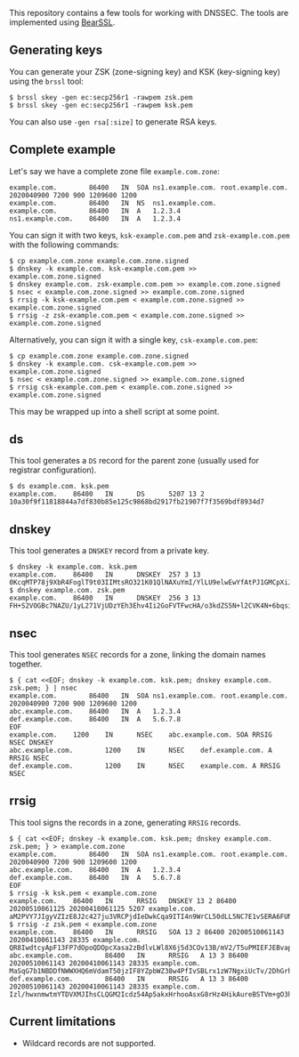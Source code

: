 This repository contains a few tools for working with DNSSEC. The
tools are implemented using [BearSSL].

## Generating keys

You can generate your ZSK (zone-signing key) and KSK (key-signing
key) using the `brssl` tool:

```
$ brssl skey -gen ec:secp256r1 -rawpem zsk.pem
$ brssl skey -gen ec:secp256r1 -rawpem ksk.pem
```

You can also use `-gen rsa[:size]` to generate RSA keys.

## Complete example

Let's say we have a complete zone file `example.com.zone`:

```
example.com.		86400	IN	SOA	ns1.example.com. root.example.com. 2020040900 7200 900 1209600 1200
example.com.		86400	IN	NS	ns1.example.com.
example.com.		86400	IN	A	1.2.3.4
ns1.example.com.	86400	IN	A	1.2.3.4
```

You can sign it with two keys, `ksk-example.com.pem` and
`zsk-example.com.pem` with the following commands:

```
$ cp example.com.zone example.com.zone.signed
$ dnskey -k example.com. ksk-example.com.pem >> example.com.zone.signed
$ dnskey example.com. zsk-example.com.pem >> example.com.zone.signed
$ nsec < example.com.zone.signed >> example.com.zone.signed
$ rrsig -k ksk-example.com.pem < example.com.zone.signed >> example.com.zone.signed
$ rrsig -z zsk-example.com.pem < example.com.zone.signed >> example.com.zone.signed
```

Alternatively, you can sign it with a single key, `csk-example.com.pem`:

```
$ cp example.com.zone example.com.zone.signed
$ dnskey -k example.com. csk-example.com.pem >> example.com.zone.signed
$ nsec < example.com.zone.signed >> example.com.zone.signed
$ rrsig csk-example.com.pem < example.com.zone.signed >> example.com.zone.signed
```

This may be wrapped up into a shell script at some point.

## ds

This tool generates a `DS` record for the parent zone (usually used
for registrar configuration).

```
$ ds example.com. ksk.pem
example.com.    86400   IN      DS      5207 13 2 10a30f9f11818844a7df830b85e125c9868bd2917fb21907f7f3569bdf8934d7
```

## dnskey

This tool generates a `DNSKEY` record from a private key.

```
$ dnskey -k example.com. ksk.pem
example.com.    86400   IN      DNSKEY  257 3 13 0KcqMTP78j9XbR4FoglT9t03IIMtsRO321K01QlNAXuYmI/YlLU9elwEwYfAtPJ1GMCpXiJWrCd2Di1nATypCA==
$ dnskey example.com. zsk.pem
example.com.    86400   IN      DNSKEY  256 3 13 FH+S2VOGBc7NAZU/1yL271VjUDzYEh3Ehv4Ii2GoFVTFwcHA/o3kdZS5N+l2CVK4N+6bqsiHwcqtmydSMVcziQ==
```

## nsec

This tool generates `NSEC` records for a zone, linking the domain
names together.

```
$ { cat <<EOF; dnskey -k example.com. ksk.pem; dnskey example.com. zsk.pem; } | nsec
example.com.		86400	IN	SOA	ns1.example.com. root.example.com. 2020040900 7200 900 1209600 1200
abc.example.com.	86400	IN	A	1.2.3.4
def.example.com.	86400	IN	A	5.6.7.8
EOF
example.com.    1200    IN      NSEC    abc.example.com. SOA RRSIG NSEC DNSKEY
abc.example.com.        1200    IN      NSEC    def.example.com. A RRSIG NSEC
def.example.com.        1200    IN      NSEC    example.com. A RRSIG NSEC
```

## rrsig

This tool signs the records in a zone, generating `RRSIG` records.

```
$ { cat <<EOF; dnskey -k example.com. ksk.pem; dnskey example.com. zsk.pem; } > example.com.zone
example.com.		86400	IN	SOA	ns1.example.com. root.example.com. 2020040900 7200 900 1209600 1200
abc.example.com.	86400	IN	A	1.2.3.4
def.example.com.	86400	IN	A	5.6.7.8
EOF
$ rrsig -k ksk.pem < example.com.zone
example.com.    86400   IN      RRSIG   DNSKEY 13 2 86400 20200510061125 20200410061125 5207 example.com. aM2PVY7JIgyVZIzE8J2c427ju3VRCPjdIeDwkCqa9ITI4n9WrCL50dLL5NC7E1vSERA6FUNybV0skjXoX6mLbA==
$ rrsig -z zsk.pem < example.com.zone
example.com.    86400   IN      RRSIG   SOA 13 2 86400 20200510061143 20200410061143 28335 example.com. QR8IwdtcyApF13FP7dOpoQDOpcXasa2zBdlvLWl8X6j5d3COv13B/mV2/T5uPMIEFJEBvapIHsk0XUuHPzbe3g==
abc.example.com.        86400   IN      RRSIG   A 13 3 86400 20200510061143 20200410061143 28335 example.com. MaSqG7b1NBDDfNWWXHQ6mVdamT50jzIF8YZpbWZ38w4PfIvSBLrx1zW7NgxiUcTv/2DhGrhFfuZENF8Y07eNPw==
def.example.com.        86400   IN      RRSIG   A 13 3 86400 20200510061143 20200410061143 28335 example.com. Izl/hwxnmwtmYTDVXMJIhsCLQGM2Icdz54Ap5akxHrhooAsxG8rHz4HikAureBSTVm+gO3hZ2+Cx2w7sIBr4Og==
```

## Current limitations

- Wildcard records are not supported.

[BearSSL]: https://bearssl.org
